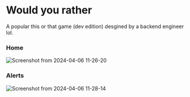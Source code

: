 # Would you rather

A popular this or that game (dev edition) desgined by a backend engineer lol.
### Home 
![Screenshot from 2024-04-06 11-26-20](https://github.com/rishabhknowss/wouldyourather/assets/97790876/49015f27-19fc-4794-a327-2a0fe84b4bae)

### Alerts

![Screenshot from 2024-04-06 11-28-14](https://github.com/rishabhknowss/wouldyourather/assets/97790876/55ffbbe0-345f-43da-b71f-173abb384b55)
